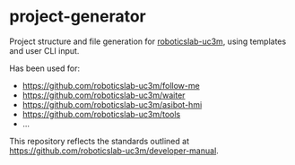 # project-generator

Project structure and file generation for [roboticslab-uc3m](https://github.com/roboticslab-uc3m), using templates and user CLI input.

Has been used for:
* https://github.com/roboticslab-uc3m/follow-me
* https://github.com/roboticslab-uc3m/waiter
* https://github.com/roboticslab-uc3m/asibot-hmi
* https://github.com/roboticslab-uc3m/tools
* ...

This repository reflects the standards outlined at https://github.com/roboticslab-uc3m/developer-manual.
